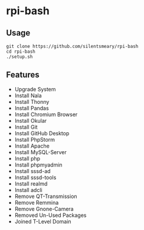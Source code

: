 # rpi-bash
## Usage
```
git clone https://github.com/silentsmeary/rpi-bash
cd rpi-bash
./setup.sh
```
## Features
- Upgrade System
- Install Nala
- Install Thonny
- Install Pandas
- Install Chromium Browser
- Install Okular
- Install Git
- Install GitHub Desktop
- Install PhpStorm
- Install Apache
- Install MySQL-Server
- Install php
- Install phpmyadmin
- Install sssd-ad
- Install sssd-tools
- Install realmd
- Install adcli
- Remove QT-Transmission
- Remove Remmina
- Remove Gnone-Camera
- Removed Un-Used Packages
- Joined T-Level Domain
